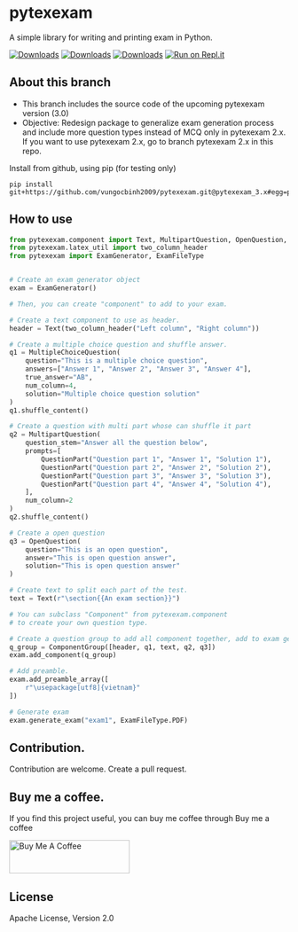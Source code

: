 # pytexexam

A simple library for writing and printing exam in Python.

[![Downloads](https://pepy.tech/badge/pytexexam)](https://pepy.tech/project/pytexexam)
[![Downloads](https://pepy.tech/badge/pytexexam/month)](https://pepy.tech/project/pytexexam)
[![Downloads](https://pepy.tech/badge/pytexexam/week)](https://pepy.tech/project/pytexexam)
[![Run on Repl.it](https://repl.it/badge/github/vungocbinh2009/pytexexam)](https://repl.it/github/vungocbinh2009/pytexexam)

## About this branch
- This branch includes the source code of the upcoming pytexexam version (3.0)
- Objective: Redesign package to generalize exam generation process and include more question types instead of MCQ only in pytexexam 2.x. If you want to use pytexexam 2.x, go to branch pytexexam 2.x in this repo.

Install from github, using pip (for testing only)
```shell
pip install git+https://github.com/vungocbinh2009/pytexexam.git@pytexexam_3.x#egg=pytexexam
```

## How to use
```python
from pytexexam.component import Text, MultipartQuestion, OpenQuestion, ComponentGroup, MultipleChoiceQuestion, QuestionPart
from pytexexam.latex_util import two_column_header
from pytexexam import ExamGenerator, ExamFileType


# Create an exam generator object
exam = ExamGenerator()

# Then, you can create "component" to add to your exam.

# Create a text component to use as header.
header = Text(two_column_header("Left column", "Right column"))

# Create a multiple choice question and shuffle answer.
q1 = MultipleChoiceQuestion(
    question="This is a multiple choice question",
    answers=["Answer 1", "Answer 2", "Answer 3", "Answer 4"],
    true_answer="AB",
    num_column=4,
    solution="Multiple choice question solution"
)
q1.shuffle_content()

# Create a question with multi part whose can shuffle it part
q2 = MultipartQuestion(
    question_stem="Answer all the question below",
    prompts=[
        QuestionPart("Question part 1", "Answer 1", "Solution 1"),
        QuestionPart("Question part 2", "Answer 2", "Solution 2"),
        QuestionPart("Question part 3", "Answer 3", "Solution 3"),
        QuestionPart("Question part 4", "Answer 4", "Solution 4"),
    ],
    num_column=2
)
q2.shuffle_content()

# Create a open question
q3 = OpenQuestion(
    question="This is an open question",
    answer="This is open question answer",
    solution="This is open question answer"
)

# Create text to split each part of the test.
text = Text(r"\section{{An exam section}}")

# You can subclass "Component" from pytexexam.component
# to create your own question type.

# Create a question group to add all component together, add to exam generator
q_group = ComponentGroup([header, q1, text, q2, q3])
exam.add_component(q_group)

# Add preamble.
exam.add_preamble_array([
    r"\usepackage[utf8]{vietnam}"
])

# Generate exam
exam.generate_exam("exam1", ExamFileType.PDF)
```

## Contribution.
Contribution are welcome. Create a pull request.
## Buy me a coffee.
If you find this project useful, you can buy me coffee through Buy me a coffee

<a href="https://www.buymeacoffee.com/vungocbinh" target="_blank"><img src="https://cdn.buymeacoffee.com/buttons/v2/default-yellow.png" alt="Buy Me A Coffee" style="height: 60px !important;width: 217px !important;" ></a>
## License
Apache License, Version 2.0
